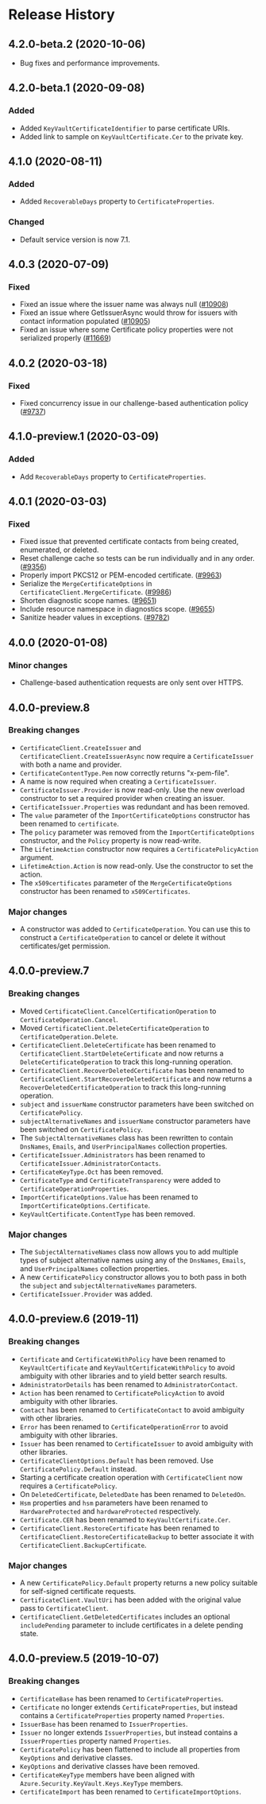 # Release History

## 4.2.0-beta.2 (2020-10-06)

- Bug fixes and performance improvements.

## 4.2.0-beta.1 (2020-09-08)

### Added

- Added `KeyVaultCertificateIdentifier` to parse certificate URIs.
- Added link to sample on `KeyVaultCertificate.Cer` to the private key.

## 4.1.0 (2020-08-11)

### Added

- Added `RecoverableDays` property to `CertificateProperties`.

### Changed

- Default service version is now 7.1.

## 4.0.3 (2020-07-09)

### Fixed

- Fixed an issue where the issuer name was always null ([#10908](https://github.com/Azure/azure-sdk-for-net/issues/10908))
- Fixed an issue where GetIssuerAsync would throw for issuers with contact information populated ([#10905](https://github.com/Azure/azure-sdk-for-net/issues/10905))
- Fixed an issue where some Certificate policy properties were not serialized properly ([#11669](https://github.com/azure/azure-sdk-for-net/issues/11669))

## 4.0.2 (2020-03-18)

### Fixed

- Fixed concurrency issue in our challenge-based authentication policy ([#9737](https://github.com/Azure/azure-sdk-for-net/issues/9737))

## 4.1.0-preview.1 (2020-03-09)

### Added

- Add `RecoverableDays` property to `CertificateProperties`.

## 4.0.1 (2020-03-03)

### Fixed

- Fixed issue that prevented certificate contacts from being created, enumerated, or deleted.
- Reset challenge cache so tests can be run individually and in any order. ([#9356](https://github.com/Azure/azure-sdk-for-net/issues/9356))
- Properly import PKCS12 or PEM-encoded certificate. ([#9963](https://github.com/Azure/azure-sdk-for-net/issues/9963))
- Serialize the `MergeCertificateOptions` in `CertificateClient.MergeCertificate`. ([#9986](https://github.com/Azure/azure-sdk-for-net/issues/9986))
- Shorten diagnostic scope names. ([#9651](https://github.com/Azure/azure-sdk-for-net/issues/9651))
- Include resource namespace in diagnostics scope. ([#9655](https://github.com/Azure/azure-sdk-for-net/issues/9655))
- Sanitize header values in exceptions. ([#9782](https://github.com/Azure/azure-sdk-for-net/issues/9782))

## 4.0.0 (2020-01-08)

### Minor changes

- Challenge-based authentication requests are only sent over HTTPS.

## 4.0.0-preview.8

### Breaking changes

- `CertificateClient.CreateIssuer` and `CertificateClient.CreateIssuerAsync` now require a `CertificateIssuer` with both a name and provider.
- `CertificateContentType.Pem` now correctly returns "x-pem-file".
- A name is now required when creating a `CertificateIssuer`.
- `CertificateIssuer.Provider` is now read-only. Use the new overload constructor to set a required provider when creating an issuer.
- `CertificateIssuer.Properties` was redundant and has been removed.
- The `value` parameter of the `ImportCertificateOptions` constructor has been renamed to `certificate`.
- The `policy` parameter was removed from the `ImportCertificateOptions` constructor, and the `Policy` property is now read-write.
- The `LifetimeAction` constructor now requires a `CertificatePolicyAction` argument.
- `LifetimeAction.Action` is now read-only. Use the constructor to set the action.
- The `x509certificates` parameter of the `MergeCertificateOptions` constructor has been renamed to `x509Certificates`.

### Major changes

- A constructor was added to `CertificateOperation`. You can use this to construct a `CertificateOperation` to cancel or delete it without certificates/get permission.

## 4.0.0-preview.7

### Breaking changes

- Moved `CertificateClient.CancelCertificationOperation` to `CertificateOperation.Cancel`.
- Moved `CertificateClient.DeleteCertificateOperation` to `CertificateOperation.Delete`.
- `CertificateClient.DeleteCertificate` has been renamed to `CertificateClient.StartDeleteCertificate` and now returns a `DeleteCertificateOperation` to track this long-running operation.
- `CertificateClient.RecoverDeletedCertificate` has been renamed to `CertificateClient.StartRecoverDeletedCertificate` and now returns a `RecoverDeletedCertificateOperation` to track this long-running operation.
- `subject` and `issuerName` constructor parameters have been switched on `CertificatePolicy`.
- `subjectAlternativeNames` and `issuerName` constructor parameters have been switched on `CertificatePolicy`.
- The `SubjectAlternativeNames` class has been rewritten to contain `DnsNames`, `Emails`, and `UserPrincipalNames` collection properties.
- `CertificateIssuer.Administrators` has been renamed to `CertificateIssuer.AdministratorContacts`.
- `CertificateKeyType.Oct` has been removed.
- `CertificateType` and `CertificateTransparency` were added to `CertificateOperationProperties`.
- `ImportCertificateOptions.Value` has been renamed to `ImportCertificateOptions.Certificate`.
- `KeyVaultCertificate.ContentType` has been removed.

### Major changes

- The `SubjectAlternativeNames` class now allows you to add multiple types of subject alternative names using any of the `DnsNames`, `Emails`, and `UserPrincipalNames` collection properties.
- A new `CertificatePolicy` constructor allows you to both pass in both the `subject` and `subjectAlternativeNames` parameters.
- `CertificateIssuer.Provider` was added.

## 4.0.0-preview.6 (2019-11)

### Breaking changes

- `Certificate` and `CertificateWithPolicy` have been renamed to `KeyVaultCertificate` and `KeyVaultCertificateWithPolicy` to avoid ambiguity with other libraries and to yield better search results.
- `AdministratorDetails` has been renamed to `AdministratorContact`.
- `Action` has been renamed to `CertificatePolicyAction` to avoid ambiguity with other libraries.
- `Contact` has been renamed to `CertificateContact` to avoid ambiguity with other libraries.
- `Error` has been renamed to `CertificateOperationError` to avoid ambiguity with other libraries.
- `Issuer` has been renamed to `CertificateIssuer` to avoid ambiguity with other libraries.
- `CertificateClientOptions.Default` has been removed. Use `CertificatePolicy.Default` instead.
- Starting a certificate creation operation with `CertificateClient` now requires a `CertificatePolicy`.
- On `DeletedCertificate`, `DeletedDate` has been renamed to `DeletedOn`.
- `Hsm` properties and `hsm` parameters have been renamed to `HardwareProtected` and `hardwareProtected` respectively.
- `Certificate.CER` has been renamed to `KeyVaultCertificate.Cer`.
- `CertificateClient.RestoreCertificate` has been renamed to `CertificateClient.RestoreCertificateBackup` to better associate it with `CertificateClient.BackupCertificate`.

### Major changes

- A new `CertificatePolicy.Default` property returns a new policy suitable for self-signed certificate requests.
- `CertificateClient.VaultUri` has been added with the original value pass to `CertificateClient`.
- `CertificateClient.GetDeletedCertificates` includes an optional `includePending` parameter to include certificates in a delete pending state.

## 4.0.0-preview.5 (2019-10-07)

### Breaking changes

- `CertificateBase` has been renamed to `CertificateProperties`.
- `Certificate` no longer extends `CertificateProperties`, but instead contains a `CertificateProperties` property named `Properties`.
- `IssuerBase` has been renamed to `IssuerProperties`.
- `Issuer` no longer extends `IssuerProperties`, but instead contains a `IssuerProperties` property named `Properties`.
- `CertificatePolicy` has been flattened to include all properties from `KeyOptions` and derivative classes.
- `KeyOptions` and derivative classes have been removed.
- `CertificateKeyType` members have been aligned with `Azure.Security.KeyVault.Keys.KeyType` members.
- `CertificateImport` has been renamed to `CertificateImportOptions`.
